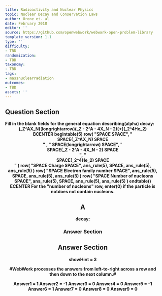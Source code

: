 ```yaml
---
title: Radioactivity and Nuclear Physics
topic: Nuclear Decay and Conservation Laws
author: Urone et. al
date: February 2018
editor: ''
source: https://github.com/openwebwork/webwork-open-problem-library
template_version: 1.1
type: ''
difficulty:
- TBD
randomization:
- TBD
taxonomy:
- TBD
tags:
- massnuclearradiation
outcomes:
- TBD
assets: ''
---
```


## Question Section 

<b>
Fill in the blank fields for the general equation describing(alpha) decay:
<center>(_Z^AX_N)(longrightarrow)(_Z - 2^A - 4X_N - 2)(+)(_2^4He_2)<center>
BCENTER
 begintable(5)
 row( "SPACE SPACE", "<center> SPACE(_Z^AX_N) SPACE <center>" , " SPACE(longrightarrow) SPACE", "<center> SPACE(_Z - 2^A - 4X_N - 2) SPACE <center>", "<center> SPACE(_2^4He_2) SPACE <center>" )
 row( "SPACE Charge SPACE", ans_rule(5), SPACE,
        ans_rule(5), ans_rule(5) )
 row( "SPACE Electron family number SPACE", ans_rule(5), SPACE,
        ans_rule(5), ans_rule(5) )
 row( "SPACE Number of nucleons SPACE", ans_rule(5), SPACE,
        ans_rule(5), ans_rule(5) )
 endtable()
ECENTER
For the "number of nucleons" row, enter(0) if the particle is notdoes not contain nucleons.

## A
decay:
### Answer Section


## Answer Section

showHint = 3

#WebWork processes the answers from left-to-right across a row and then down to the next column.#

Answer1 = 1
Answer2 = -1
Answer3 = 0
Answer4 = 0
Answer5 = -1
Answer6 = 1
Answer7 = 0
Answer8 = 0
Answer9 = 0